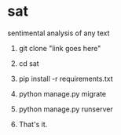 # sat
sentimental analysis of any text

1. git clone "link goes here"

2. cd sat

3. pip install -r requirements.txt

4. python manage.py migrate

5. python manage.py runserver

6. That's it.
